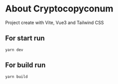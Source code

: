 # About Cryptocopyconum

Project create with Vite, Vue3 and Tailwind CSS

## For start run

```yarn dev```

## For build run

```yarn build```